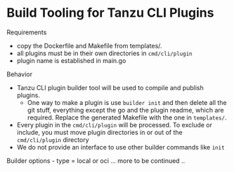 # Build Tooling for Tanzu CLI Plugins

Requirements

- copy the Dockerfile and Makefile from templates/. 
- all plugins must be in their own directories in `cmd/cli/plugin`
- plugin name is established in main.go

Behavior
- Tanzu CLI plugin builder tool will be used to compile and publish plugins.
    - One way to make a plugin is use `builder init` and then delete all the git stuff, everything except the go and the plugin readme, which are required.
    Replace the generated Makefile with the one in `templates/`.
- Every plugin in the `cmd/cli/plugin` will be processed. To exclude or include, you must move plugin directories in or out of the `cmd/cli/plugin` directory
- We do not provide an interface to use other builder commands like `init`

Builder options
    - type = local or oci
    ... more to be continued ..